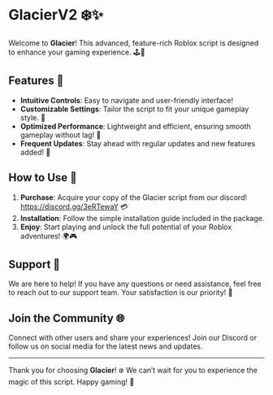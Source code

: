 # GlacierV2 ❄️✨

Welcome to **Glacier**! This advanced, feature-rich Roblox script is designed to enhance your gaming experience. 🕹️💎

## Features 🌟

- **Intuitive Controls**: Easy to navigate and user-friendly interface!
- **Customizable Settings**: Tailor the script to fit your unique gameplay style. 🎨
- **Optimized Performance**: Lightweight and efficient, ensuring smooth gameplay without lag! 🚀
- **Frequent Updates**: Stay ahead with regular updates and new features added! 🔄

## How to Use 📜

1. **Purchase**: Acquire your copy of the Glacier script from our discord! https://discord.gg/3eRTewaY 💳
2. **Installation**: Follow the simple installation guide included in the package.
3. **Enjoy**: Start playing and unlock the full potential of your Roblox adventures! 🌍🎮

## Support 🤝

We are here to help! If you have any questions or need assistance, feel free to reach out to our support team. Your satisfaction is our priority! 💌

## Join the Community 🌐

Connect with other users and share your experiences! Join our Discord or follow us on social media for the latest news and updates.

---

Thank you for choosing **Glacier**! ❄️ We can’t wait for you to experience the magic of this script. Happy gaming! 🎉
